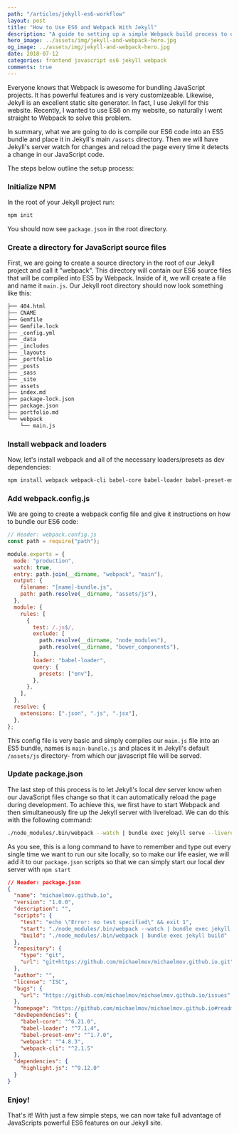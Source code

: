 ```yaml
---
path: "/articles/jekyll-es6-workflow"
layout: post
title: "How to Use ES6 and Webpack With Jekyll"
description: "A guide to setting up a simple Webpack build process to use ES6 in a Jekyll site"
hero_image: ../assets/img/jekyll-and-webpack-hero.jpg
og_image: ../assets/img/jekyll-and-webpack-hero.jpg
date: 2018-07-12
categories: frontend javascript es6 jekyll webpack
comments: true
---
```


Everyone knows that Webpack is awesome for bundling JavaScript projects. It has powerful features and is very customizeable. Likewise, Jekyll is an excellent static site generator. In fact, I use Jekyll for this website. Recently, I wanted to use ES6 on my website, so naturally I went straight to Webpack to solve this problem.

In summary, what we are going to do is compile our ES6 code into an ES5 bundle and place it in Jekyll's main `/assets` directory. Then we will have Jekyll's server watch for changes and reload the page every time it detects a change in our JavaScript code.

The steps below outline the setup process:

### Initialize NPM

In the root of your Jekyll project run:

```bash
npm init
```

You should now see `package.json` in the root directory.

### Create a directory for JavaScript source files

First, we are going to create a source directory in the root of our Jekyll project and call it "webpack". This directory will contain our ES6 source files that will be compiled into ES5 by Webpack. Inside of it, we will create a file and name it `main.js`. Our Jekyll root directory should now look something like this:

```bash
├── 404.html
├── CNAME
├── Gemfile
├── Gemfile.lock
├── _config.yml
├── _data
├── _includes
├── _layouts
├── _portfolio
├── _posts
├── _sass
├── _site
├── assets
├── index.md
├── package-lock.json
├── package.json
├── portfolio.md
└── webpack
    └── main.js
```

### Install webpack and loaders

Now, let's install webpack and all of the necessary loaders/presets as dev dependencies:

```bash
npm install webpack webpack-cli babel-core babel-loader babel-preset-env --save-dev
```

### Add webpack.config.js

We are going to create a webpack config file and give it instructions on how to bundle our ES6 code:


```js
// Header: webpack.config.js
const path = require("path");

module.exports = {
  mode: "production",
  watch: true,
  entry: path.join(__dirname, "webpack", "main"),
  output: {
    filename: "[name]-bundle.js",
    path: path.resolve(__dirname, "assets/js"),
  },
  module: {
    rules: [
      {
        test: /.js$/,
        exclude: [
          path.resolve(__dirname, "node_modules"),
          path.resolve(__dirname, "bower_components"),
        ],
        loader: "babel-loader",
        query: {
          presets: ["env"],
        },
      },
    ],
  },
  resolve: {
    extensions: [".json", ".js", ".jsx"],
  },
};
```

This config file is very basic and simply compiles our `main.js` file into an ES5 bundle, names is `main-bundle.js` and places it in Jekyll's default `/assets/js` directory- from which our javascript file will be served.

### Update package.json

The last step of this process is to let Jekyll's local dev server know when our JavaScript files change so that it can automatically reload the page during development. To achieve this, we first have to start Webpack and then simultaneously fire up the Jekyll server with livereload. We can do this with the following command:

```bash
./node_modules/.bin/webpack --watch | bundle exec jekyll serve --livereload --incremental
```

As you see, this is a long command to have to remember and type out every single time we want to run our site locally, so to make our life easier, we will add it to our `package.json` scripts so that we can simply start our local dev server with `npm start`



```json
// Header: package.json
{
  "name": "michaelmov.github.io",
  "version": "1.0.0",
  "description": "",
  "scripts": {
    "test": "echo \"Error: no test specified\" && exit 1",
    "start": "./node_modules/.bin/webpack --watch | bundle exec jekyll serve --livereload --incremental",
    "build": "./node_modules/.bin/webpack | bundle exec jekyll build"
  },
  "repository": {
    "type": "git",
    "url": "git+https://github.com/michaelmov/michaelmov.github.io.git"
  },
  "author": "",
  "license": "ISC",
  "bugs": {
    "url": "https://github.com/michaelmov/michaelmov.github.io/issues"
  },
  "homepage": "https://github.com/michaelmov/michaelmov.github.io#readme",
  "devDependencies": {
    "babel-core": "^6.21.0",
    "babel-loader": "^7.1.4",
    "babel-preset-env": "^1.7.0",
    "webpack": "^4.8.3",
    "webpack-cli": "^2.1.5"
  },
  "dependencies": {
    "highlight.js": "^9.12.0"
  }
}
```

### Enjoy!

That's it! With just a few simple steps, we can now take full advantage of JavaScripts powerful ES6 features on our Jekyll site.

